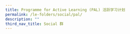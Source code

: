 ```yaml
---
title: Programme for Active Learning (PAL) 活跃学习计划
permalink: /le-folders/social/pal/
description: ""
third_nav_title: Social 群
---
```

